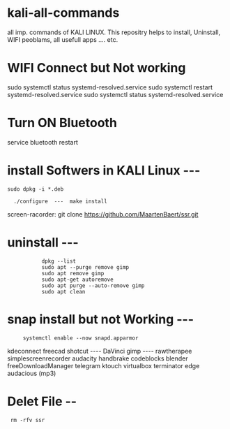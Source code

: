 # kali-all-commands
all imp. commands of KALI LINUX. This repositry helps to install, Uninstall, WIFI peoblams, all usefull apps .... etc. 


# WIFI Connect but Not working 
sudo systemctl status systemd-resolved.service 
sudo systemctl restart systemd-resolved.service 
sudo systemctl status systemd-resolved.service 

# Turn ON Bluetooth
service bluetooth restart

# install Softwers in KALI Linux ---
    sudo dpkg -i *.deb

 	  ./configure  ---  make install
 	      
   screen-racorder: git clone https://github.com/MaartenBaert/ssr.git


# uninstall  --- 
               dpkg --list
               sudo apt --purge remove gimp
               sudo apt remove gimp
               sudo apt-get autoremove
               sudo apt purge --auto-remove gimp
               sudo apt clean
               
# snap install but not Working ---
         systemctl enable --now snapd.apparmor


kdeconnect
freecad
shotcut   ---- DaVinci
gimp      ---- rawtherapee 
simplescreenrecorder
audacity
handbrake
codeblocks
blender
freeDownloadManager
telegram
ktouch
virtualbox
terminator
edge
audacious (mp3)


# Delet File --  
     rm -rfv ssr
